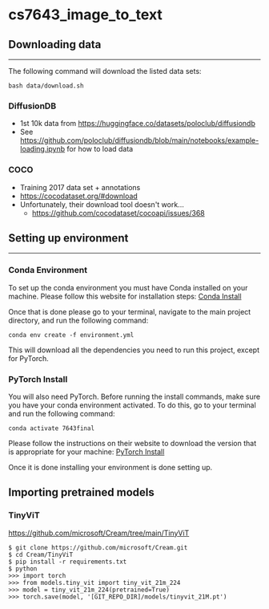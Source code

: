 # cs7643_image_to_text

## Downloading data
---
The following command will download the listed data sets:
```
bash data/download.sh
```
### DiffusionDB
- 1st 10k data from https://huggingface.co/datasets/poloclub/diffusiondb
- See https://github.com/poloclub/diffusiondb/blob/main/notebooks/example-loading.ipynb for how to load data

### COCO
- Training 2017 data set + annotations
- https://cocodataset.org/#download
- Unfortunately, their download tool doesn't work...
    - https://github.com/cocodataset/cocoapi/issues/368

## Setting up environment
---
### Conda Environment
To set up the conda environment you must have Conda installed on your machine. Please follow this website for installation steps: [Conda Install](https://conda.io/projects/conda/en/latest/user-guide/install/index.html) 

Once that is done please go to your terminal, navigate to the main project directory, and run the following command:
```
conda env create -f environment.yml
```
This will download all the dependencies you need to run this project, except for PyTorch.

### PyTorch Install
You will also need PyTorch. Before running the install commands, make sure you have your conda environment activated. To do this, go to your terminal and run the following command:
```
conda activate 7643final
```

Please follow the instructions on their website to download the version that is appropriate for your machine: [PyTorch Install](https://pytorch.org/)

Once it is done installing your environment is done setting up.  

## Importing pretrained models
### TinyViT
https://github.com/microsoft/Cream/tree/main/TinyViT
```
$ git clone https://github.com/microsoft/Cream.git
$ cd Cream/TinyViT
$ pip install -r requirements.txt
$ python
>>> import torch
>>> from models.tiny_vit import tiny_vit_21m_224
>>> model = tiny_vit_21m_224(pretrained=True)
>>> torch.save(model, '[GIT_REPO_DIR]/models/tinyvit_21M.pt')
```